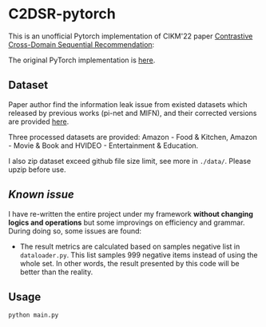 # C2DSR-pytorch

This is an unofficial Pytorch implementation of CIKM'22 paper [Contrastive Cross-Domain Sequential Recommendation](https://dl.acm.org/doi/abs/10.1145/3511808.3557262):

The original PyTorch implementation is [here](https://github.com/cjx96/C2DSR).


## Dataset

Paper author find the information leak issue from existed datasets which released by previous works  (pi-net and MIFN), and their corrected versions are provided [here](https://drive.google.com/drive/folders/1xpnp6tH56xz8PF_xuTi9exEptmcvlAVU?usp=sharing).

Three processed datasets are provided: Amazon - Food & Kitchen, Amazon - Movie & Book and HVIDEO - Entertainment & Education.

I also zip dataset exceed github file size limit, see more in `./data/`. Please upzip before use.


## ***Known issue***

I have re-written the entire project under my framework **without changing logics and operations** but some improvings on efficiency and grammar.
During doing so, some issues are found:

- The result metrics are calculated based on samples negative list in `dataloader.py`. This list samples 999 negative items instead of using the whole set.
In other words, the result presented by this code will be better than the reality.

## Usage

```shell
python main.py 
```
